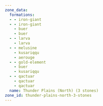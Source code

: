```yaml
---
zone_data:
  formations:
  - - iron-giant
  - - iron-giant
    - buer
    - buer
  - - larva
    - larva
  - - melusine
    - kusariqqu
    - aerouge
  - - gold-element
    - buer
    - kusariqqu
  - - qactuar
    - qactuar
    - qactuar
  name: Thunder Plains (North) (3 stones)
zone_id: thunder-plains-north-3-stones
---
```


